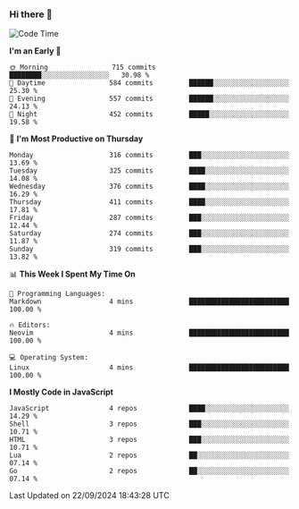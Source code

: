 ### Hi there 👋
<!--START_SECTION:waka-->
![Code Time](http://img.shields.io/badge/Code%20Time-337%20hrs%2037%20mins-blue)

**I'm an Early 🐤** 

```text
🌞 Morning                715 commits         ████████░░░░░░░░░░░░░░░░░   30.98 % 
🌆 Daytime                584 commits         ██████░░░░░░░░░░░░░░░░░░░   25.30 % 
🌃 Evening                557 commits         ██████░░░░░░░░░░░░░░░░░░░   24.13 % 
🌙 Night                  452 commits         █████░░░░░░░░░░░░░░░░░░░░   19.58 % 
```
📅 **I'm Most Productive on Thursday** 

```text
Monday                   316 commits         ███░░░░░░░░░░░░░░░░░░░░░░   13.69 % 
Tuesday                  325 commits         ████░░░░░░░░░░░░░░░░░░░░░   14.08 % 
Wednesday                376 commits         ████░░░░░░░░░░░░░░░░░░░░░   16.29 % 
Thursday                 411 commits         ████░░░░░░░░░░░░░░░░░░░░░   17.81 % 
Friday                   287 commits         ███░░░░░░░░░░░░░░░░░░░░░░   12.44 % 
Saturday                 274 commits         ███░░░░░░░░░░░░░░░░░░░░░░   11.87 % 
Sunday                   319 commits         ███░░░░░░░░░░░░░░░░░░░░░░   13.82 % 
```


📊 **This Week I Spent My Time On** 

```text
💬 Programming Languages: 
Markdown                 4 mins              █████████████████████████   100.00 % 

🔥 Editors: 
Neovim                   4 mins              █████████████████████████   100.00 % 

💻 Operating System: 
Linux                    4 mins              █████████████████████████   100.00 % 
```

**I Mostly Code in JavaScript** 

```text
JavaScript               4 repos             ████░░░░░░░░░░░░░░░░░░░░░   14.29 % 
Shell                    3 repos             ███░░░░░░░░░░░░░░░░░░░░░░   10.71 % 
HTML                     3 repos             ███░░░░░░░░░░░░░░░░░░░░░░   10.71 % 
Lua                      2 repos             ██░░░░░░░░░░░░░░░░░░░░░░░   07.14 % 
Go                       2 repos             ██░░░░░░░░░░░░░░░░░░░░░░░   07.14 % 
```




 Last Updated on 22/09/2024 18:43:28 UTC
<!--END_SECTION:waka-->

<!--
**YoganshSharma/YoganshSharma** is a ✨ _special_ ✨ repository because its `README.md` (this file) appears on your GitHub profile.

Here are some ideas to get you started:

- 🔭 I’m currently working on ...
- 🌱 I’m currently learning ...
- 👯 I’m looking to collaborate on ...
- 🤔 I’m looking for help with ...
- 💬 Ask me about ...
- 📫 How to reach me: ...
- 😄 Pronouns: ...
- ⚡ Fun fact: ...
-->
